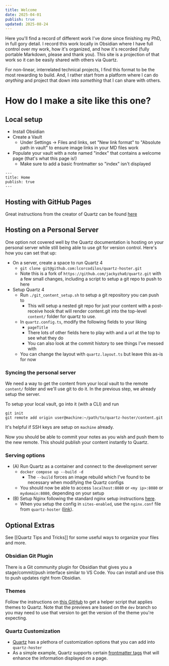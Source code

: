 ```yaml
---
title: Welcome
date: 2025-04-01
publish: true
updated: 2025-08-24
---
```

Here you'll find a record of different work I've done since finishing my PhD, in full gory detail. I record this work locally in Obsidian where I have full control over my work, how it's organized, and how it's recorded (fully portable Markdown, please and thank you). This site is a projection of that work so it can be easily shared with others via Quartz.

For non-linear, interrelated technical projects, I find this format to be the most rewarding to build. And, I rather start from a platform where I can do *anything* and project that down into *something* that I can share with others.

# How do I make a site like this one?
## Local setup
- Install Obsidian
- Create a Vault
	- Under Settings -> Files and links, set "New link format" to "Absolute path in vault" to ensure image links in your MD files work
- Populate your vault with a note named "index" that contains a welcome page (that's what this page is!)
	- Make sure to add a basic frontmatter so "index" isn't displayed
```
---
title: Home
publish: true
---
```

## Hosting with GitHub Pages
Great instructions from the creator of Quartz can be found [here](https://quartz.jzhao.xyz/hosting#github-pages)

## Hosting on a Personal Server
One option not covered well by the Quartz documentation is hosting on your personal server while still being able to use git for version control. Here's how you can set that up:

- On a server, create a space to run Quartz 4
	- `git clone git@github.com:lcorcodilos/quartz-hoster.git`
	- Note this is a fork of `https://github.com/jackyzha0/quartz.git` with a few small changes, including a script to setup a git repo to push to here
- Setup Quartz 4
	- Run `./git_content_setup.sh` to setup a git repository you can push to
		- This will setup a nested git repo for just your content with a post-receive hook that will render content.git into the top-level `content/` folder for quartz to use.
	- In `quartz.config.ts`, modify the following fields to your liking
		- `pageTitle`
		- There lots of other fields here to play with and a url at the top to see what they do
		- You can also look at the commit history to see things I've messed with
	- You can change the layout with `quartz.layout.ts` but leave this as-is for now
### Syncing the personal server
We need a way to get the content from your local vault to the remote `content/` folder and we'll use git to do it. In the previous step, we already setup the server.

To setup your local vault, go into it (with a CLI) and run
```
git init
git remote add origin user@machine:~/path/to/quartz-hoster/content.git
```
It's helpful if SSH keys are setup on `machine` already.

Now you should be able to commit your notes as you wish and push them to the new remote. This should publish your content instantly to Quartz.
### Serving options
- (A) Run Quartz as a container and connect to the development server
	- `docker compose up --build -d`
		- The `--build` forces an image rebuild which I've found to be necessary when modifying the Quartz configs
	- You should now be able to access `localhost:8080` or `<my ip>:8080` or `mydomain:8080`, depending on your setup
- (B) Setup Nginx following the standard nginx setup instructions [here](https://ubuntu.com/tutorials/install-and-configure-nginx#1-overview).
	- When you setup the config in `sites-enabled`, use the `nginx.conf` file from `quartz-hoster` ([link](https://github.com/lcorcodilos/quartz-hoster/blob/v4/nginx.conf)).


## Optional Extras
See [[Quartz Tips and Tricks]] for some useful ways to organize your files and more.
### Obsidian Git Plugin
There is a Git community plugin for Obsidian that gives you a stage/commit/push interface similar to VS Code. You can install and use this to push updates right from Obsidian.
### Themes
Follow the instructions on [this GitHub](https://github.com/saberzero1/quartz-themes) to get a helper script that applies themes to Quartz. Note that the previews are based on the `dev` branch so you may need to use that version to get the version of the theme you're expecting.
### Quartz Customization
- [Quartz](https://quartz.jzhao.xyz/) has a plethora of customization options that you can add into `quartz-hoster`
- As a simple example, Quartz supports certain [frontmatter tags](https://quartz.jzhao.xyz/plugins/Frontmatter) that will enhance the information displayed on a page.

